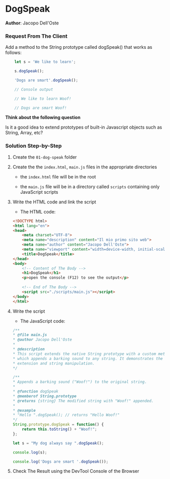 # DogSpeak

**Author**: Jacopo Dell'Oste 

### Request From The Client

Add a method to the String prototype called dogSpeak() that works as follows:

```javascript
    let s = 'We like to learn';

    s.dogSpeak();

    'Dogs are smart'.dogSpeak();

    // Console output

    // We like to learn Woof!

    // Dogs are smart Woof!
```

**Think about the following question**

Is it a good idea to extend prototypes of built-in Javascript objects such as String, Array, etc?


### Solution Step-by-Step

1. Create the  `01-dog-speak` folder

2. Create the the `index.html`, `main.js` files in the appropriate directories

    * the `index.html` file will be in the root

    * the `main.js` file will be in a directory called `scripts` containing only JavaScript scripts

3. Write the HTML code and link the script
    
    * The HTML code:

    ```HTML 
    <!DOCTYPE html>
    <html lang="en">
    <head>
        <meta charset="UTF-8">
        <meta name="description" content="Il mio primo sito web">
        <meta name="author" content="Jacopo Dell'Oste">
        <meta name="viewport" content="width=device-width, initial-scale=1.0">
        <title>DogSpeak</title>
    </head>
    <body>
        <!-- Content of The Body -->
        <h1>DogSpeak</h1>
        <p>open the console (F12) to see the output</p>
        
        <!-- End of The Body -->
        <script src="./scripts/main.js"></script>
    </body>
    </html>
    ```

4. Write the script  

    * The JavaScript code:

    ```javascript
    /**
    * @file main.js
    * @author Jacopo Dell'Oste
    *
    * @description
    * This script extends the native String prototype with a custom method called `dogSpeak`,
    * which appends a barking sound to any string. It demonstrates the use of prototype
    * extension and string manipulation.
    */

    /**
    * Appends a barking sound ("Woof!") to the original string.
    *
    * @function dogSpeak
    * @memberof String.prototype
    * @returns {string} The modified string with "Woof!" appended.
    *
    * @example
    * "Hello ".dogSpeak(); // returns "Hello Woof!"
    */
    String.prototype.dogSpeak = function() {
        return this.toString() + "Woof!";
    };

    let s = "My dog always say ".dogSpeak();

    console.log(s);

    console.log('Dogs are smart '.dogSpeak());
    ```

5. Check The Result using the DevTool Console of the Browser
